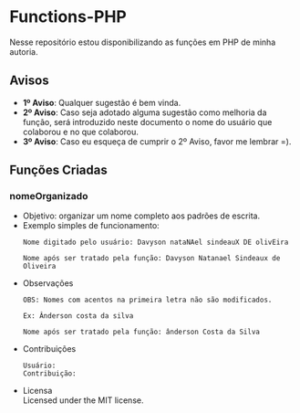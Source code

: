 # Functions-PHP
Nesse repositório estou disponibilizando as funções em PHP de minha autoria.

## Avisos
* **1º Aviso**: Qualquer sugestão é bem vinda.<br>
* **2º Aviso**: Caso seja adotado alguma sugestão como melhoria da função, será introduzido neste documento o nome do usuário que colaborou e no que colaborou.
* **3º Aviso**: Caso eu esqueça de cumprir o 2º Aviso, favor me lembrar =).

## Funções Criadas
### nomeOrganizado
* Objetivo: organizar um nome completo aos padrões de escrita.<br>
* Exemplo simples de funcionamento:
  ```
  Nome digitado pelo usuário: Davyson nataNAel sindeauX DE olivEira
  
  Nome após ser tratado pela função: Davyson Natanael Sindeaux de Oliveira
  ```
* Observações
  ```  
  OBS: Nomes com acentos na primeira letra não são modificados.

  Ex: Ânderson costa da silva
  
  Nome após ser tratado pela função: ânderson Costa da Silva
  ```
* Contribuições
  ```  
  Usuário:
  Contribuição:
  ```
* Licensa
  <br>Licensed under the MIT license.
